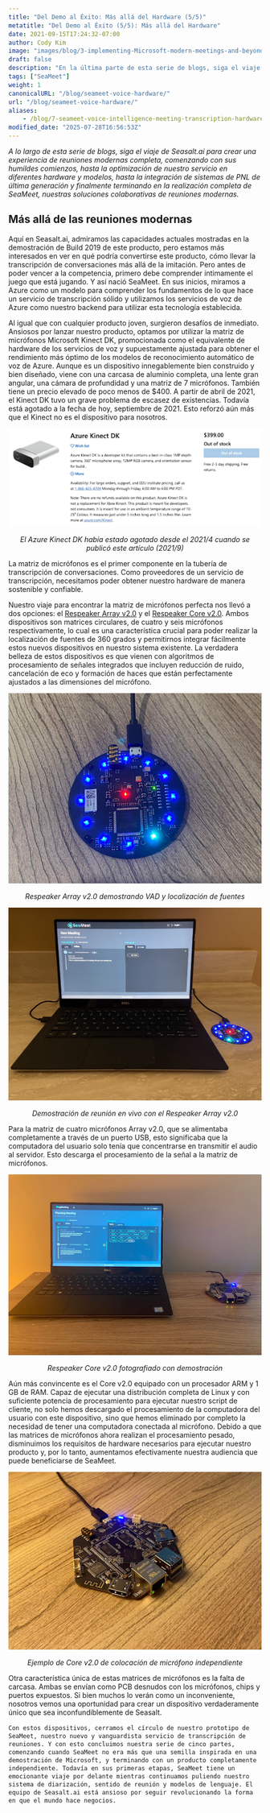 ```yaml
---
title: "Del Demo al Éxito: Más allá del Hardware (5/5)"
metatitle: "Del Demo al Éxito (5/5): Más allá del Hardware"
date: 2021-09-15T17:24:32-07:00
author: Cody Kim
image: "images/blog/3-implementing-Microsoft-modern-meetings-and-beyond/SeaMeet animation.gif"
draft: false
description: "En la última parte de esta serie de blogs, siga el viaje de Seasalt.ai para crear SeaMeet, nuestras soluciones colaborativas de reuniones modernas."
tags: ["SeaMeet"]
weight: 1 
canonicalURL: "/blog/seameet-voice-hardware/"
url: "/blog/seameet-voice-hardware/"
aliases:
    - /blog/7-seameet-voice-intelligence-meeting-transcription-hardware/
modified_date: "2025-07-28T16:56:53Z"
---
```


*A lo largo de esta serie de blogs, siga el viaje de Seasalt.ai para crear una experiencia de reuniones modernas completa, comenzando con sus humildes comienzos, hasta la optimización de nuestro servicio en diferentes hardware y modelos, hasta la integración de sistemas de PNL de última generación y finalmente terminando en la realización completa de SeaMeet, nuestras soluciones colaborativas de reuniones modernas.*

## Más allá de las reuniones modernas

Aquí en Seasalt.ai, admiramos las capacidades actuales mostradas en la demostración de Build 2019 de este producto, pero estamos más interesados en ver en qué podría convertirse este producto, cómo llevar la transcripción de conversaciones más allá de la imitación. Pero antes de poder vencer a la competencia, primero debe comprender íntimamente el juego que está jugando. Y así nació SeaMeet. En sus inicios, miramos a Azure como un modelo para comprender los fundamentos de lo que hace un servicio de transcripción sólido y utilizamos los servicios de voz de Azure como nuestro backend para utilizar esta tecnología establecida.

Al igual que con cualquier producto joven, surgieron desafíos de inmediato. Ansiosos por lanzar nuestro producto, optamos por utilizar la matriz de micrófonos Microsoft Kinect DK, promocionada como el equivalente de hardware de los servicios de voz y supuestamente ajustada para obtener el rendimiento más óptimo de los modelos de reconocimiento automático de voz de Azure. Aunque es un dispositivo innegablemente bien construido y bien diseñado, viene con una carcasa de aluminio completa, una lente gran angular, una cámara de profundidad y una matriz de 7 micrófonos. También tiene un precio elevado de poco menos de $400. A partir de abril de 2021, el Kinect DK tuvo un grave problema de escasez de existencias. Todavía está agotado a la fecha de hoy, septiembre de 2021. Esto reforzó aún más que el Kinect no es el dispositivo para nosotros.

<center>
<img src="/images/blog/7-seameet-voice-intelligence-meeting-transcription-hardware/kinect_store_page.png"/>

*El Azure Kinect DK había estado agotado desde el 2021/4 cuando se publicó este artículo (2021/9)*
</center>

La matriz de micrófonos es el primer componente en la tubería de transcripción de conversaciones. Como proveedores de un servicio de transcripción, necesitamos poder obtener nuestro hardware de manera sostenible y confiable.

Nuestro viaje para encontrar la matriz de micrófonos perfecta nos llevó a dos opciones: el [Respeaker Array v2.0](https://www.seeedstudio.com/ReSpeaker-Mic-Array-v2-0.html) y el [Respeaker Core v2.0](https://www.seeedstudio.com/ReSpeaker-Core-v2-0.html). Ambos dispositivos son matrices circulares, de cuatro y seis micrófonos respectivamente, lo cual es una característica crucial para poder realizar la localización de fuentes de 360 grados y permitirnos integrar fácilmente estos nuevos dispositivos en nuestro sistema existente. La verdadera belleza de estos dispositivos es que vienen con algoritmos de procesamiento de señales integrados que incluyen reducción de ruido, cancelación de eco y formación de haces que están perfectamente ajustados a las dimensiones del micrófono.

<center>
<img src="/images/blog/7-seameet-voice-intelligence-meeting-transcription-hardware/respeaker_array.png" alt="Respeaker Array v2.0 demostrando VAD y localización de fuentes"/>

*Respeaker Array v2.0 demostrando VAD y localización de fuentes*
</center>

<center>
<img src="/images/blog/7-seameet-voice-intelligence-meeting-transcription-hardware/array_demo.jpg" alt="Demostración de reunión en vivo con el Respeaker Array v2.0"/>

*Demostración de reunión en vivo con el Respeaker Array v2.0*
</center>

Para la matriz de cuatro micrófonos Array v2.0, que se alimentaba completamente a través de un puerto USB, esto significaba que la computadora del usuario solo tenía que concentrarse en transmitir el audio al servidor. Esto descarga el procesamiento de la señal a la matriz de micrófonos.


<center>
<img src="/images/blog/7-seameet-voice-intelligence-meeting-transcription-hardware/core_demo.png" alt="Respeaker Core v2.0 fotografiado con demostración"/>

*Respeaker Core v2.0 fotografiado con demostración*
</center>

Aún más convincente es el Core v2.0 equipado con un procesador ARM y 1 GB de RAM. Capaz de ejecutar una distribución completa de Linux y con suficiente potencia de procesamiento para ejecutar nuestro script de cliente, no solo hemos descargado el procesamiento de la computadora del usuario con este dispositivo, sino que hemos eliminado por completo la necesidad de tener una computadora conectada al micrófono. Debido a que las matrices de micrófonos ahora realizan el procesamiento pesado, disminuimos los requisitos de hardware necesarios para ejecutar nuestro producto y, por lo tanto, aumentamos efectivamente nuestra audiencia que puede beneficiarse de SeaMeet.

<center>
<img src="/images/blog/7-seameet-voice-intelligence-meeting-transcription-hardware/respeaker_core.png" alt="Ejemplo de Core v2.0 de colocación de micrófono independiente"/>

*Ejemplo de Core v2.0 de colocación de micrófono independiente*
</center>

Otra característica única de estas matrices de micrófonos es la falta de carcasa. Ambas se envían como PCB desnudos con los micrófonos, chips y puertos expuestos. Si bien muchos lo verán como un inconveniente, nosotros vemos una oportunidad para crear un dispositivo verdaderamente único que sea inconfundiblemente de Seasalt.

    Con estos dispositivos, cerramos el círculo de nuestro prototipo de SeaMeet, nuestro nuevo y vanguardista servicio de transcripción de reuniones. Y con esto concluimos nuestra serie de cinco partes, comenzando cuando SeaMeet no era más que una semilla inspirada en una demostración de Microsoft, y terminando con un producto completamente independiente. Todavía en sus primeras etapas, SeaMeet tiene un emocionante viaje por delante mientras continuamos puliendo nuestro sistema de diarización, sentido de reunión y modelos de lenguaje. El equipo de Seasalt.ai está ansioso por seguir revolucionando la forma en que el mundo hace negocios.

